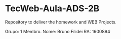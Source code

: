 # TecWeb-Aula-ADS-2B
Repository to deliver the homework and WEB Projects.

Grupo: 1 Membro.
Nome: Bruno Filidei
RA: 1600894
